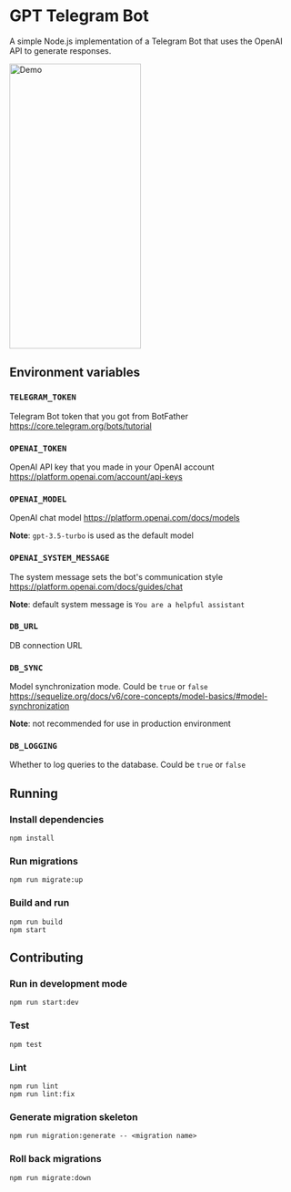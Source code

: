 # GPT Telegram Bot

A simple Node.js implementation of a Telegram Bot that uses the OpenAI API to generate responses.

<img src="misc/demo.gif" width="231" height="500" alt="Demo">

## Environment variables

### `TELEGRAM_TOKEN`

Telegram Bot token that you got from BotFather
https://core.telegram.org/bots/tutorial

### `OPENAI_TOKEN`

OpenAI API key that you made in your OpenAI account
https://platform.openai.com/account/api-keys

### `OPENAI_MODEL`

OpenAI chat model
https://platform.openai.com/docs/models

**Note**: `gpt-3.5-turbo` is used as the default model

### `OPENAI_SYSTEM_MESSAGE`

The system message sets the bot's communication style
https://platform.openai.com/docs/guides/chat

**Note**: default system message is `You are a helpful assistant`

### `DB_URL`

DB connection URL

### `DB_SYNC`

Model synchronization mode. Could be `true` or `false`
https://sequelize.org/docs/v6/core-concepts/model-basics/#model-synchronization

**Note**: not recommended for use in production environment

### `DB_LOGGING`

Whether to log queries to the database. Could be `true` or `false`

## Running

### Install dependencies

```
npm install
```

### Run migrations

```
npm run migrate:up
```

### Build and run

```
npm run build
npm start
```

## Contributing

### Run in development mode

```
npm run start:dev
```

### Test

```
npm test
```

### Lint

```
npm run lint
npm run lint:fix
```

### Generate migration skeleton

```
npm run migration:generate -- <migration name>
```

### Roll back migrations

```
npm run migrate:down
```


